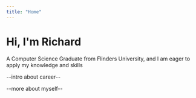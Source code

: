 ```yaml
---
title: "Home"
---
```


# Hi, I'm Richard 

A Computer Science Graduate from Flinders University, and
I am eager to apply my knowledge and skills 


--intro about career--

--more about myself--

